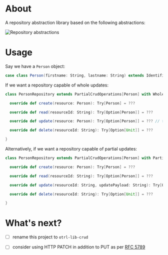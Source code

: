 # About

A repository abstraction library based on the following abstractions:

![Repository abstractions](https://cloud.githubusercontent.com/assets/4981314/12087457/f261ceaa-b2ca-11e5-8df4-fade5f8ee18e.jpg)

# Usage

Say we have a `Person` object:

```scala
case class Person(firstname: String, lastname: String) extends Identifiable
```

If we want a repository capable of whole updates:

```scala
class PersonRepository extends PartialCrudOperations[Person] with WholeUpdates[Person] {

  override def create(resource: Person): Try[Person] = ???

  override def read(resourceId: String): Try[Option[Person]] = ???

  override def update(resource: Person): Try[Option[Person]] = ??? // this handles whole updates

  override def delete(resourceId: String): Try[Option[Unit]] = ???

}
```
Alternatively, if we want a repository capable of partial updates:

```scala
class PersonRepository extends PartialCrudOperations[Person] with PartialUpdates[Person] {

  override def create(resource: Person): Try[Person] = ???

  override def read(resourceId: String): Try[Option[Person]] = ???

  override def update(resourceId: String, updatePayload: String): Try[Option[AnyRef]] = ??? // this handles partial updates

  override def delete(resourceId: String): Try[Option[Unit]] = ???

}
```

# What's next?

- [ ] rename this project to `otrl-lib-crud`
- [ ] consider using HTTP PATCH in addition to PUT as per [RFC 5789](http://tools.ietf.org/html/rfc5789)

